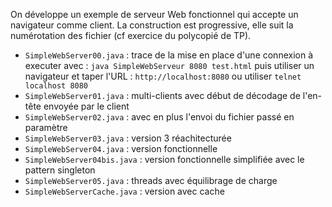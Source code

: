 On développe un exemple de serveur Web fonctionnel qui accepte un navigateur comme client. La construction est progressive, elle suit la numérotation des fichier (cf exercice du polycopié de TP).  
- ```SimpleWebServer00.java``` : trace de la mise en place d'une connexion à executer avec : ```java SimpleWebServeur 8080 test.html``` puis utiliser un navigateur et taper l'URL : ```http://localhost:8080``` ou utiliser ```telnet localhost 8080```
- ```SimpleWebServer01.java``` : multi-clients avec début de décodage de l'en-tête envoyée par le client
- ```SimpleWebServer02.java``` : avec en plus l'envoi du fichier passé en paramètre
- ```SimpleWebServer03.java``` : version 3 réachitecturée
- ```SimpleWebServer04.java``` : version fonctionnelle
- ```SimpleWebServer04bis.java``` : version fonctionnelle simplifiée avec le pattern singleton
- ```SimpleWebServer05.java``` : threads avec équilibrage de charge
- ```SimpleWebServerCache.java``` : version avec cache 


